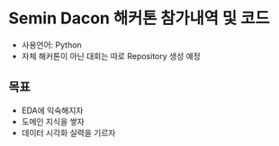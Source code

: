 # Semin Dacon 해커톤 참가내역 및 코드
- 사용언어: Python
- 자체 해커톤이 아닌 대회는 따로 Repository 생성 예정

## 목표
- EDA에 익숙해지자
- 도메인 지식을 쌓자
- 데이터 시각화 실력을 기르자